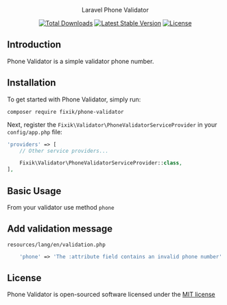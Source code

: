 <p align="center">Laravel Phone Validator</p>

<p align="center">
<a href="https://packagist.org/packages/fixik/phone-validator"><img src="https://poser.pugx.org/fixik/phone-validator/d/total.svg" alt="Total Downloads"></a>
<a href="https://packagist.org/packages/fixik/phone-validator"><img src="https://poser.pugx.org/fixik/phone-validator/v/stable.svg" alt="Latest Stable Version"></a>
<a href="https://packagist.org/packages/fixik/phone-validator"><img src="https://poser.pugx.org/fixik/phone-validator/license.svg" alt="License"></a>
</p>

## Introduction

Phone Validator is a simple validator phone number.

## Installation

To get started with Phone Validator, simply run:

    composer require fixik/phone-validator

Next, register the `Fixik\Validator\PhoneValidatorServiceProvider` in your `config/app.php` file:

```php
'providers' => [
    // Other service providers...

    Fixik\Validator\PhoneValidatorServiceProvider::class,
],
```

## Basic Usage

From your validator use method `phone`

## Add validation message

`resources/lang/en/validation.php`

```php
    'phone' => 'The :attribute field contains an invalid phone number'
```

## License

Phone Validator is open-sourced software licensed under the [MIT license](http://opensource.org/licenses/MIT)

